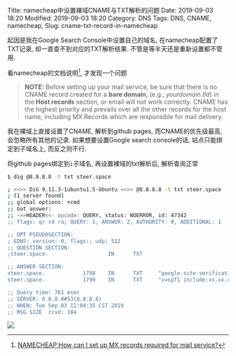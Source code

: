 Title: namecheap中设置裸域CNAME与TXT解析的问题 
Date: 2019-09-03 18:20
Modified: 2019-09-03 18:20
Category: DNS
Tags: DNS, CNAME, namecheap, 
Slug: cname-txt-record-in-namecheap


起因是我在Google Search Console中设置自己的域名, 在namecheap配置了TXT记录, 却一直查不到对应的TXT解析结果. 不管是等半天还是重新设置都不管用. 

看namecheap的文档说明[^1], 才发现一个问题
>  **NOTE:** Before setting up your mail service, be sure that there is no CNAME record created for a **bare domain**, (e.g., *yourdomain.tld*) in the **Host records** section, or email will not work correctly. CNAME has the highest priority and prevails over all the other records for the host name, including MX Records which are responsible for mail delivery.



我在裸域上直接设置了CNAME, 解析到github pages, 而CNAME的优先级最高, 会忽略所有其他的记录. 如果想要设置Google search console的话, 站点只能绑定到子域名上, 而反之则不行.

将github pages绑定到`i`子域名, 再设置裸域的txt解析后, 解析查询正常
```bash
$ dig @8.8.8.8 -t txt steer.space

; <<>> DiG 9.11.3-1ubuntu1.5-Ubuntu <<>> @8.8.8.8 -t txt steer.space
; (1 server found)
;; global options: +cmd
;; Got answer:
;; ->>HEADER<<- opcode: QUERY, status: NOERROR, id: 47342
;; flags: qr rd ra; QUERY: 1, ANSWER: 2, AUTHORITY: 0, ADDITIONAL: 1

;; OPT PSEUDOSECTION:
; EDNS: version: 0, flags:; udp: 512
;; QUESTION SECTION:
;steer.space.                   IN      TXT

;; ANSWER SECTION:
steer.space.            1798    IN      TXT     "google-site-verification=aaaaaaaaa=============xxxxxxxU"
steer.space.            1799    IN      TXT     "v=spf1 include:xx.xx.registrar-servers.com ~all"

;; Query time: 761 msec
;; SERVER: 8.8.8.8#53(8.8.8.8)
;; WHEN: Tue Sep 03 11:04:35 CST 2019
;; MSG SIZE  rcvd: 184
```

<img src="http://ww1.sinaimg.cn/large/dd456925ly1g6m5d63awhj20mb09x74z.jpg" style="max-width: 80%">



[^1]: [NAMECHEAP:How can I set up MX records required for mail service?](https://www.namecheap.com/support/knowledgebase/article.aspx/322/2237/how-can-i-set-up-mx-records-required-for-mail-service)